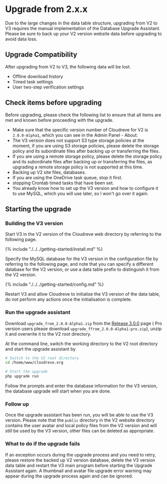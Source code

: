 # Upgrade from 2.x.x

Due to the large changes in the data table structure, upgrading from V2 to V3 requires the manual implementation of the Database Upgrade Assistant. Please be sure to back up your V2 version website data before upgrading to avoid data loss.

## Upgrade Compatibility

After upgrading from V2 to V3, the following data will be lost.

* Offline download history
* Timed task settings
* User two-step verification settings

## Check items before upgrading

Before upgrading, please check the following list to ensure that all items are met and known before proceeding with the upgrade.

* Make sure that the specific version number of Cloudreve for V2 is `2.0.0-Alpha1`, which you can see in the Admin Panel - About.
* The V3 version does not support S3 type storage policies at the moment, if you are using S3 storage policies, please delete the storage policy and its subordinate files after backing up or transferring the files.
* If you are using a remote storage policy, please delete the storage policy and its subordinate files after backing up or transferring the files, as upgrading a remote storage policy is not supported at this time.
* Backing up V2 site files, databases.
* If you are using the OneDrive task queue, stop it first.
* stopping Crontab timed tasks that have been set.
* You already know how to set up the V3 version and how to configure it to use MySQL, which you will use later, so I won't go over it again.

## Starting the upgrade

### Building the V3 version

Start V3 in the V2 version of the Cloudreve web directory by referring to the following page.

{% include "./../../getting-started/install.md" %}

Specify the MySQL database for the V3 version in the configuration file by referring to the following page, and note that you can specify a different database for the V2 version, or use a data table prefix to distinguish it from the V2 version.

{% include "./../../getting-started/config.md" %}

Restart V3 and allow Cloudreve to initialise the V3 version of the data table, do not perform any actions once the initialisation is complete.

### Run the upgrade assistant

Download `upgrade_from_2.0.0-Alpha1.zip` from the [Release 3.0.0](https://github.com/cloudreve/Cloudreve/releases/tag/3.0.0) page \( Pro version users please download `upgrade_ffrom_2.0.0-Alpha1-pro.zip`\), unzip it and overwrite it to the V2 root directory.

At the command line, switch the working directory to the V2 root directory and start the upgrade assistant by

```bash
# Switch to the V2 root directory
cd /home/www/cloudreve.org

# Start the upgrade
php upgrade run
```

Follow the prompts and enter the database information for the V3 version, the database upgrade will start when you are done.

### Follow up

Once the upgrade assistant has been run, you will be able to use the V3 version. Please note that the `public` directory in the V2 website directory contains the user avatar and local policy files from the V2 version and will still be used by the V3 version, other files can be deleted as appropriate.

### What to do if the upgrade fails

If an exception occurs during the upgrade process and you need to retry, please restore the backed up V2 version database, delete the V3 version data table and restart the V3 main program before starting the Upgrade Assistant again. A thumbnail and avatar file upgrade error warning may appear during the upgrade process again and can be ignored.